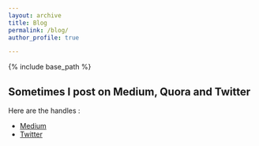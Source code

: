 ```yaml
---
layout: archive
title: Blog
permalink: /blog/
author_profile: true

---
```


{% include base_path %}


## Sometimes I post on Medium, Quora and Twitter

Here are the handles : 
* [Medium](https://medium.com/@viriyalachaitanya)
* [Twitter](https://twitter.com/cviriyala)
